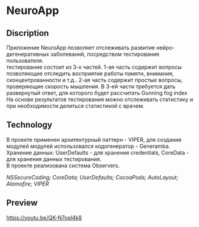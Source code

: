 # NeuroApp
## Discription
Приложение NeuroApp позволяет отслеживать развитие нейро-дегенеративных заболеваний, посредством тестирования пользователя.  
тестирование состоит из 3-х частей. 1-ая часть содержит вопросы позволяющие отследить восприятие работы памяти, внимания, сконцентрованности и т.д.. 
2-ая часть содержит простые вопросы, проверяющие скорость мышления. В 3-ей части требуется дать развернутый ответ, для которого будет рассчитать Gunning fog index  
На основе результатов тестирования можно отслеживать статистику и при необходимости делиться статистикой с врачем.


## Technology
В проекте применен архитектурный паттерн - VIPER, для создания модулей модулей использовался кодогенератор - Generamba.  
Хранение данных: UserDefaults - для хранения credentials, CoreData - для хранения данных тестирования.  
В проекте реализована система Observers.  

  
  
_NSSecureCoding; CoreData; UserDefaults; CocoaPods; AutoLayout; Alamofire; VIPER_

## Preview
https://youtu.be/QK-N7opl4k8
